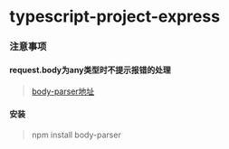 # typescript-project-express

### 注意事项
#### request.body为any类型时不提示报错的处理
> [body-parser地址](https://github.com/expressjs/body-parser)
#### 安装
> npm install body-parser
